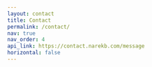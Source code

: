```yaml
---
layout: contact
title: Contact
permalink: /contact/
nav: true
nav_order: 4
api_link: https://contact.narekb.com/message
horizontal: false
---
```

